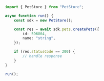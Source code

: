 <!-- Start SDK Example Usage [usage] -->
```typescript
import { PetStore } from "PetStore";

async function run() {
    const sdk = new PetStore();

    const res = await sdk.pets.createPets({
        id: 596804,
        name: "string",
    });

    if (res.statusCode == 200) {
        // handle response
    }
}

run();

```
<!-- End SDK Example Usage [usage] -->